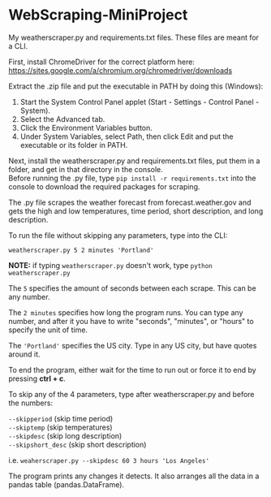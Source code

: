 # WebScraping-MiniProject
My weatherscraper.py and requirements.txt files. These files are meant for a CLI.

First, install ChromeDriver for the correct platform here: https://sites.google.com/a/chromium.org/chromedriver/downloads

Extract the .zip file and put the executable in PATH by doing this (Windows):

1. Start the System Control Panel applet (Start - Settings - Control Panel - System).  
2. Select the Advanced tab.  
3. Click the Environment Variables button.  
4. Under System Variables, select Path, then click Edit and put the executable or its folder in PATH.  

Next, install the weatherscraper.py and requirements.txt files, put them in a folder, and get in that directory in the console.  
Before running the .py file, type `pip install -r requirements.txt` into the console to download the required packages for scraping.

The .py file scrapes the weather forecast from forecast.weather.gov and gets the high and low temperatures, time period, short description, and long description.

To run the file without skipping any parameters, type into the CLI: 

`weatherscraper.py 5 2 minutes 'Portland'`

<b>NOTE:</b> if typing `weatherscraper.py` doesn't work, type `python weatherscraper.py`

The `5` specifies the amount of seconds between each scrape. This can be any number.

The `2 minutes` specifies how long the program runs. You can type any number, and after it you have to write "seconds",       "minutes", or "hours" to specify the unit of time.

The `'Portland'` specifies the US city. Type in any US city, but have quotes around it.

To end the program, either wait for the time to run out or force it to end by pressing <b>ctrl + c</b>.

To skip any of the 4 parameters, type after weatherscraper.py and before the numbers:

`--skipperiod` (skip time period)  
`--skiptemp` (skip temperatures)  
`--skipdesc` (skip long description)  
`--skipshort_desc` (skip short description)

i.e. `weaherscraper.py --skipdesc 60 3 hours 'Los Angeles'`

The program prints any changes it detects. It also arranges all the data in a pandas table (pandas.DataFrame).

